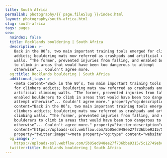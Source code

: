 ```yaml
---
title: South Africa
permalink: photography/{{ page.fileSlug }}/index.html
layout: photography/south-africa.html
slug: south-africa
tags: pages
seo:
  noindex: false
  title: Rocklands bouldering | South Africa
  description: >-
    Back in the 80’s, two main important training tools emerged for climbers
    addicts; bouldering mats now referred as crashpads and artificial climbing
    walls. “The former, prevented injuries from falling, and enabled boulderers
    to climb in areas that would have been too dangerous to attempt
    otherwise”... Couldn't agree more.
  og:title: Rocklands bouldering | South Africa
  additional_tags: >-
    <meta content="Back in the 80’s, two main important training tools emerged
    for climbers addicts; bouldering mats now referred as crashpads and
    artificial climbing walls. “The former, prevented injuries from falling, and
    enabled boulderers to climb in areas that would have been too dangerous to
    attempt otherwise”... Couldn't agree more." property="og:description"><meta
    content="Back in the 80’s, two main important training tools emerged for
    climbers addicts; bouldering mats now referred as crashpads and artificial
    climbing walls. “The former, prevented injuries from falling, and enabled
    boulderers to climb in areas that would have been too dangerous to attempt
    otherwise”... Couldn't agree more." property="twitter:description"><meta
    content="https://uploads-ssl.webflow.com/5b05ed948ee27f736bbe9315/5c12749ebcb241822bc6c757_open-graph.jpg"
    property="twitter:image"><meta property="og:type" content="website">
  og:image: >-
    https://uploads-ssl.webflow.com/5b05ed948ee27f736bbe9315/5c12749ebcb241822bc6c757_open-graph.jpg
  twitter:title: Rocklands bouldering | South Africa
---
```



